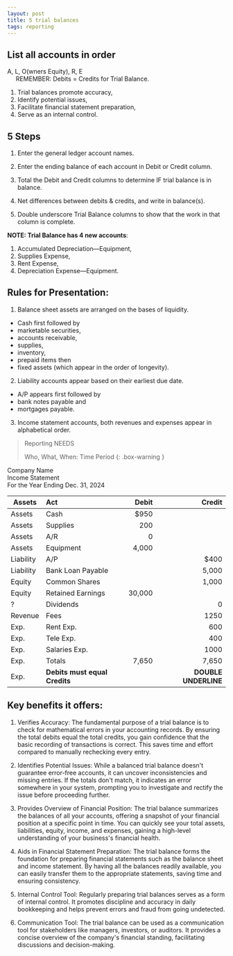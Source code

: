 ```yaml
---
layout: post
title: 5 trial balances
tags: reporting
---
```



## List all accounts in order

A, L, O(wners Equity), R, E <br> &nbsp;&nbsp;&nbsp;&nbsp; REMEMBER: Debits = Credits for Trial Balance.


1. Trial balances promote accuracy,   
2. Identify potential issues,   
3. Facilitate financial statement preparation,  
4. Serve as an internal control.   


## 5 Steps

1. Enter the general ledger account names.   

2. Enter the ending balance of each account in Debit or Credit column.   

3. Total the Debit and Credit columns to determine IF trial balance is in balance.   

4. Net differences between debits & credits, and write in balance(s).  

5. Double underscore Trial Balance columns to show that the work in that column is complete.   

**NOTE: Trial Balance has 4 new accounts**:  
   1. Accumulated Depreciation—Equipment,  
   2. Supplies Expense,  
   3. Rent Expense,  
   4. Depreciation Expense—Equipment.     


## Rules for Presentation:

1. Balance sheet assets are arranged on the bases of liquidity. 
  - Cash first followed by 
  - marketable securities, 
  - accounts receivable, 
  - supplies, 
  - inventory, 
  - prepaid items then 
  - fixed assets (which appear in the order of longevity).     

2. Liability accounts appear based on their earliest due date.   
-  A/P appears first followed by 
-  bank notes payable and 
-  mortgages payable.   

3. Income statement accounts, both revenues and expenses appear in alphabetical order.   



> Reporting NEEDS
>
> Who, What, When: Time Period
{: .box-warning }


Company Name   
Income Statement   
For the Year Ending Dec. 31, 2024


| Assets | Act | Debit | Credit |
|-|:---|-------:|------:|
| Assets | Cash | $950 | |
| Assets | Supplies | 200 |  |
| Assets | A/R | 0 | |
| Assets | Equipment | 4,000 | |
| Liability | A/P |  | $400 |
| Liability | Bank Loan Payable |  | 5,000 |
| Equity | Common Shares | | 1,000 |
| Equity | Retained Earnings |  30,000 | |
|?| Dividends | | 0 |
| Revenue | Fees |  | 1250 |
| Exp. | Rent Exp. |   | 600 |
| Exp. | Tele Exp. |   | 400 |
| Exp. | Salaries Exp. |   | 1000 |
| Exp. | Totals | 7,650 | 7,650 |
| Exp. | **Debits must equal Credits** | | **DOUBLE UNDERLINE** |



## Key benefits it offers:

1. Verifies Accuracy: The fundamental purpose of a trial balance is to check for mathematical errors in your accounting records. By ensuring the total debits equal the total credits, you gain confidence that the basic recording of transactions is correct. This saves time and effort compared to manually rechecking every entry.

2. Identifies Potential Issues: While a balanced trial balance doesn't guarantee error-free accounts, it can uncover inconsistencies and missing entries. If the totals don't match, it indicates an error somewhere in your system, prompting you to investigate and rectify the issue before proceeding further.

3. Provides Overview of Financial Position: The trial balance summarizes the balances of all your accounts, offering a snapshot of your financial position at a specific point in time. You can quickly see your total assets, liabilities, equity, income, and expenses, gaining a high-level understanding of your business's financial health.

4. Aids in Financial Statement Preparation: The trial balance forms the foundation for preparing financial statements such as the balance sheet and income statement. By having all the balances readily available, you can easily transfer them to the appropriate statements, saving time and ensuring consistency.

5. Internal Control Tool: Regularly preparing trial balances serves as a form of internal control. It promotes discipline and accuracy in daily bookkeeping and helps prevent errors and fraud from going undetected.

6. Communication Tool: The trial balance can be used as a communication tool for stakeholders like managers, investors, or auditors. It provides a concise overview of the company's financial standing, facilitating discussions and decision-making.

